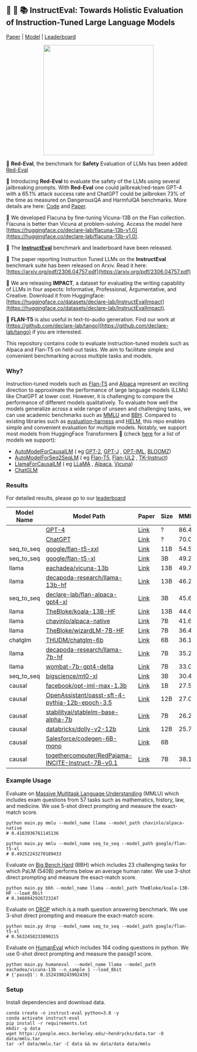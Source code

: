 ## :camel: 🍮 📚 InstructEval: Towards Holistic Evaluation of Instruction-Tuned Large Language Models

[Paper](https://arxiv.org/abs/2306.04757) | [Model](https://huggingface.co/declare-lab/flan-alpaca-gpt4-xl) | [Leaderboard](https://declare-lab.net/instruct-eval/)

<p align="center">
  <img src="https://raw.githubusercontent.com/declare-lab/instruct-eval/main/docs/logo.png" alt="" width="300" height="300">
</p>

📣 **Red-Eval**, the benchmark for **Safety** Evaluation of LLMs has been added: [Red-Eval](https://github.com/declare-lab/instruct-eval/tree/main/red-eval)

📣 Introducing **Red-Eval** to evaluate the safety of the LLMs using several jailbreaking prompts. With **Red-Eval** one could jailbreak/red-team GPT-4 with a 65.1% attack success rate and ChatGPT could be jailbroken 73% of the time as measured on DangerousQA and HarmfulQA benchmarks. More details are here: [Code](https://github.com/declare-lab/red-instruct) and [Paper](https://arxiv.org/abs/2308.09662).

📣 We developed Flacuna by fine-tuning Vicuna-13B on the Flan collection. Flacuna is better than Vicuna at problem-solving. Access the model here [https://huggingface.co/declare-lab/flacuna-13b-v1.0](https://huggingface.co/declare-lab/flacuna-13b-v1.0).

📣 The [**InstructEval**](https://declare-lab.net/instruct-eval/) benchmark and leaderboard have been released. 

📣 The paper reporting Instruction Tuned LLMs on the **InstructEval** benchmark suite has been released on Arxiv. Read it here: [https://arxiv.org/pdf/2306.04757.pdf](https://arxiv.org/pdf/2306.04757.pdf)

📣 We are releasing **IMPACT**, a dataset for evaluating the writing capability of LLMs in four aspects: Informative, Professional, Argumentative, and Creative. Download it from Huggingface: [https://huggingface.co/datasets/declare-lab/InstructEvalImpact](https://huggingface.co/datasets/declare-lab/InstructEvalImpact). 

📣 **FLAN-T5** is also useful in text-to-audio generation. Find our work
at [https://github.com/declare-lab/tango](https://github.com/declare-lab/tango) if you are interested.

This repository contains code to evaluate instruction-tuned models such as Alpaca and Flan-T5 on held-out
tasks.
We aim to facilitate simple and convenient benchmarking across multiple tasks and models.

### Why?

Instruction-tuned models such as [Flan-T5](https://arxiv.org/abs/2210.11416)
and [Alpaca](https://crfm.stanford.edu/2023/03/13/alpaca.html) represent an exciting direction to approximate the
performance of large language models (LLMs) like ChatGPT at lower cost.
However, it is challenging to compare the performance of different models qualitatively.
To evaluate how well the models generalize across a wide range of unseen and challenging tasks, we can use academic
benchmarks such as [MMLU](https://arxiv.org/abs/2009.03300) and [BBH](https://arxiv.org/abs/2210.09261).
Compared to existing libraries such as [evaluation-harness](https://github.com/EleutherAI/lm-evaluation-harness)
and [HELM](https://github.com/stanford-crfm/helm), this repo enables simple and convenient evaluation for multiple
models.
Notably, we support most models from HuggingFace Transformers 🤗 (check [here](./docs/models.md) for a list of models we support):

- [AutoModelForCausalLM](https://huggingface.co/docs/transformers/model_doc/auto#transformers.AutoModelForCausalLM) (
  eg [GPT-2](https://huggingface.co/gpt2-xl), [GPT-J](https://huggingface.co/EleutherAI/gpt-j-6b)
  , [OPT-IML](https://huggingface.co/facebook/opt-iml-max-1.3b), [BLOOMZ](https://huggingface.co/bigscience/bloomz-7b1))
- [AutoModelForSeq2SeqLM](https://huggingface.co/docs/transformers/model_doc/auto#transformers.AutoModelForSeq2SeqLM) (
  eg [Flan-T5](https://huggingface.co/google/flan-t5-xl), [Flan-UL2](https://huggingface.co/google/flan-ul2)
  , [TK-Instruct](https://huggingface.co/allenai/tk-instruct-3b-def))
- [LlamaForCausalLM](https://huggingface.co/docs/transformers/main/model_doc/llama#transformers.LlamaForCausalLM) (
  eg [LLaMA](https://huggingface.co/decapoda-research/llama-7b-hf)
  , [Alpaca](https://huggingface.co/chavinlo/alpaca-native), [Vicuna](https://huggingface.co/chavinlo/vicuna))
- [ChatGLM](https://huggingface.co/THUDM/chatglm-6b)

### Results

For detailed results, please go to our [leaderboard](https://declare-lab.net/instruct-eval/)

| Model Name | Model Path                                                                                                              | Paper                                                                                                         | Size | MMLU | BBH  | DROP | HumanEval |
|------------|-------------------------------------------------------------------------------------------------------------------------|---------------------------------------------------------------------------------------------------------------|------|------|------|------|-----------|
|            | [GPT-4](https://openai.com/product/gpt-4)                                                                               | [Link](https://arxiv.org/abs/2303.08774)                                                                      | ?    | 86.4 |      | 80.9 | 67.0      |
|            | [ChatGPT](https://openai.com/blog/chatgpt)                                                                              | [Link](https://arxiv.org/abs/2303.08774)                                                                      | ?    | 70.0 |      | 64.1 | 48.1      |
| seq_to_seq | [google/flan-t5-xxl](https://huggingface.co/google/flan-t5-xxl)                                                         | [Link](https://arxiv.org/abs/2210.11416)                                                                      | 11B  | 54.5 | 43.9 |      |           |
| seq_to_seq | [google/flan-t5-xl](https://huggingface.co/google/flan-t5-xl)                                                           | [Link](https://arxiv.org/abs/2210.11416)                                                                      | 3B   | 49.2 | 40.2 | 56.3 |           |
| llama      | [eachadea/vicuna-13b](https://huggingface.co/eachadea/vicuna-13b)                                                       | [Link](https://vicuna.lmsys.org/)                                                                             | 13B  | 49.7 | 37.1 | 32.9 | 15.2      |
| llama      | [decapoda-research/llama-13b-hf](https://huggingface.co/decapoda-research/llama-13b-hf)                                 | [Link](https://arxiv.org/abs/2302.13971)                                                                      | 13B  | 46.2 | 37.1 | 35.3 | 13.4      |
| seq_to_seq | [declare-lab/flan-alpaca-gpt4-xl](https://huggingface.co/declare-lab/flan-alpaca-gpt4-xl)                               | [Link](https://github.com/declare-lab/flan-alpaca)                                                            | 3B   | 45.6 | 34.8 |      |           |
| llama      | [TheBloke/koala-13B-HF](https://huggingface.co/TheBloke/koala-13B-HF)                                                   | [Link](https://bair.berkeley.edu/blog/2023/04/03/koala/)                                                      | 13B  | 44.6 | 34.6 | 28.3 | 11.0      |
| llama      | [chavinlo/alpaca-native](https://huggingface.co/chavinlo/alpaca-native)                                                 | [Link](https://crfm.stanford.edu/2023/03/13/alpaca.html)                                                      | 7B   | 41.6 | 33.3 | 26.3 | 10.3      |
| llama      | [TheBloke/wizardLM-7B-HF](https://huggingface.co/TheBloke/wizardLM-7B-HF)                                               | [Link](https://arxiv.org/abs/2304.12244)                                                                      | 7B   | 36.4 | 32.9 |      | 15.2      |
| chatglm    | [THUDM/chatglm-6b](https://huggingface.co/THUDM/chatglm-6b)                                                             | [Link](https://arxiv.org/abs/2210.02414)                                                                      | 6B   | 36.1 | 31.3 | 44.2 | 3.1       |
| llama      | [decapoda-research/llama-7b-hf](https://huggingface.co/decapoda-research/llama-7b-hf)                                   | [Link](https://arxiv.org/abs/2302.13971)                                                                      | 7B   | 35.2 | 30.9 | 27.6 | 10.3      |
| llama      | [wombat-7b-gpt4-delta](https://huggingface.co/GanjinZero/wombat-7b-gpt4-delta)                                          | [Link](https://arxiv.org/abs/2304.05302)                                                                      | 7B   | 33.0 | 32.4 |      | 7.9       |
| seq_to_seq | [bigscience/mt0-xl](https://huggingface.co/bigscience/mt0-xl)                                                           | [Link](https://arxiv.org/abs/2210.11416)                                                                      | 3B   | 30.4 |      |      |           |
| causal     | [facebook/opt-iml-max-1.3b](https://huggingface.co/facebook/opt-iml-max-1.3b)                                           | [Link](https://arxiv.org/abs/2212.12017)                                                                      | 1B   | 27.5 |      |      | 1.8       |
| causal     | [OpenAssistant/oasst-sft-4-pythia-12b-epoch-3.5](https://huggingface.co/OpenAssistant/oasst-sft-4-pythia-12b-epoch-3.5) | [Link](https://github.com/LAION-AI/Open-Assistant)                                                            | 12B  | 27.0 | 30.0 |      | 9.1       |
| causal     | [stabilityai/stablelm-base-alpha-7b](https://huggingface.co/stabilityai/stablelm-base-alpha-7b)                         | [Link](https://github.com/Stability-AI/StableLM)                                                              | 7B   | 26.2 |      |      | 1.8       |
| causal     | [databricks/dolly-v2-12b](https://huggingface.co/databricks/dolly-v2-12b)                                               | [Link](https://www.databricks.com/blog/2023/04/12/dolly-first-open-commercially-viable-instruction-tuned-llm) | 12B  | 25.7 |      |      | 7.9       |
| causal     | [Salesforce/codegen-6B-mono](https://huggingface.co/Salesforce/codegen-6B-mono)                                         | [Link](https://arxiv.org/abs/2203.13474)                                                                      | 6B   |      |      |      | 27.4      |
  | causal     | [togethercomputer/RedPajama-INCITE-Instruct-7B-v0.1](https://huggingface.co/togethercomputer/RedPajama-INCITE-Instruct-7B-v0.1) | [Link](https://github.com/togethercomputer/RedPajama-Data)                                                             | 7B   | 38.1 | 31.3 | 24.7 | 5.5      |

### Example Usage

Evaluate on [Massive Multitask Language Understanding](https://huggingface.co/datasets/lukaemon/mmlu) (MMLU) which
includes exam questions from 57 tasks such as mathematics, history, law, and medicine.
We use 5-shot direct prompting and measure the exact-match score.

```
python main.py mmlu --model_name llama --model_path chavinlo/alpaca-native
# 0.4163936761145136

python main.py mmlu --model_name seq_to_seq --model_path google/flan-t5-xl 
# 0.49252243270189433
```

Evaluate on [Big Bench Hard](https://huggingface.co/datasets/lukaemon/bbh) (BBH) which includes 23 challenging tasks for
which PaLM (540B) performs below an average human rater.
We use 3-shot direct prompting and measure the exact-match score.

```
python main.py bbh --model_name llama --model_path TheBloke/koala-13B-HF --load_8bit
# 0.3468942926723247
```

Evaluate on [DROP](https://huggingface.co/datasets/drop) which is a math question answering benchmark.
We use 3-shot direct prompting and measure the exact-match score.

```
python main.py drop --model_name seq_to_seq --model_path google/flan-t5-xl 
# 0.5632458233890215
```

Evaluate on [HumanEval](https://huggingface.co/datasets/openai_humaneval) which includes 164 coding questions in python.
We use 0-shot direct prompting and measure the pass@1 score.

```
python main.py humaneval  --model_name llama --model_path eachadea/vicuna-13b --n_sample 1 --load_8bit
# {'pass@1': 0.1524390243902439}
```

### Setup

Install dependencies and download data.

```
conda create -n instruct-eval python=3.8 -y
conda activate instruct-eval
pip install -r requirements.txt
mkdir -p data
wget https://people.eecs.berkeley.edu/~hendrycks/data.tar -O data/mmlu.tar
tar -xf data/mmlu.tar -C data && mv data/data data/mmlu
```

